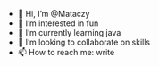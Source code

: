 - 👋 Hi, I’m @Mataczy
- 👀 I’m interested in fun
- 🌱 I’m currently learning java
- 💞️ I’m looking to collaborate on skills  
- 📫 How to reach me: write

<!---
Mataczy/Mataczy is a ✨ special ✨ repository because its `README.md` (this file) appears on your GitHub profile.
You can click the Preview link to take a look at your changes.
--->
